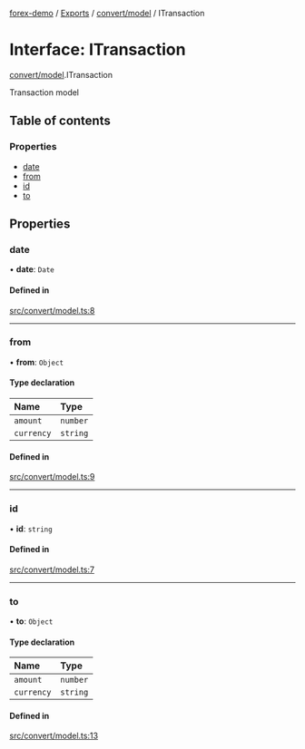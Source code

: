 [forex-demo](../README.md) / [Exports](../modules.md) / [convert/model](../modules/convert_model.md) / ITransaction

# Interface: ITransaction

[convert/model](../modules/convert_model.md).ITransaction

Transaction model

## Table of contents

### Properties

- [date](convert_model.ITransaction.md#date)
- [from](convert_model.ITransaction.md#from)
- [id](convert_model.ITransaction.md#id)
- [to](convert_model.ITransaction.md#to)

## Properties

### date

• **date**: `Date`

#### Defined in

[src/convert/model.ts:8](https://github.com/suphero/forex-demo/blob/14e963f/src/convert/model.ts#L8)

---

### from

• **from**: `Object`

#### Type declaration

| Name       | Type     |
| :--------- | :------- |
| `amount`   | `number` |
| `currency` | `string` |

#### Defined in

[src/convert/model.ts:9](https://github.com/suphero/forex-demo/blob/14e963f/src/convert/model.ts#L9)

---

### id

• **id**: `string`

#### Defined in

[src/convert/model.ts:7](https://github.com/suphero/forex-demo/blob/14e963f/src/convert/model.ts#L7)

---

### to

• **to**: `Object`

#### Type declaration

| Name       | Type     |
| :--------- | :------- |
| `amount`   | `number` |
| `currency` | `string` |

#### Defined in

[src/convert/model.ts:13](https://github.com/suphero/forex-demo/blob/14e963f/src/convert/model.ts#L13)
